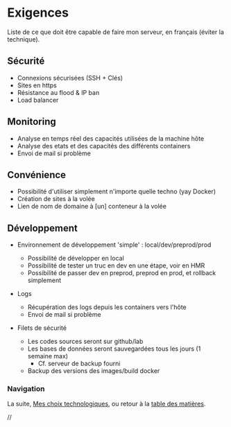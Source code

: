 # Exigences

Liste de ce que doit être capable de faire mon serveur, en français (éviter la technique).


## Sécurité

- Connexions sécurisées (SSH + Clés)
- Sites en https
- Résistance au flood & IP ban
- Load balancer


## Monitoring

- Analyse en temps réel des capacités utilisées de la machine hôte
- Analyse des etats et des capacités des différents containers
- Envoi de mail si problème


## Convénience

- Possibilité d'utiliser simplement n'importe quelle techno (yay Docker)
- Création de sites à la volée
- Lien de nom de domaine à [un] conteneur à la volée


## Développement

- Environnement de développement 'simple' : local/dev/preprod/prod
	- Possibilité de développer en local
	- Possibilité de tester un truc en dev en une étape, voir en HMR
	- Possibilité de passer dev en preprod, preprod en prod, et rollback simplement
	
- Logs
	- Récupération des logs depuis les containers vers l'hôte
	- Envoi de mail si problème
	
- Filets de sécurité
	- Les codes sources seront sur github/lab
	- Les bases de données seront sauvegardées tous les jours (1 semaine max)
		- Cf. serveur de backup fourni
	- Backup des versions des images/build docker



### Navigation

La suite, [Mes choix technologiques](/docs/10-Choix-technologiques.md), ou retour à la [table des matières](https://github.com/youpiwaza/notes-serveur).






































//
